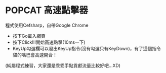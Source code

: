 # POPCAT 高速點擊器
程式使用Cefsharp，自帶Google Chrome
* 按下Go載入網頁
* 按下Click!!!開始高速點擊(10ms一下)
* KeyUp勾選欄可以發出KeyUp指令(沒有勾選只有KeyDown)，有了這個指令貓的嘴巴會高速開合！

(純屬程式練習，大家還是乖乖手點貢獻流量比較好吧...XD)